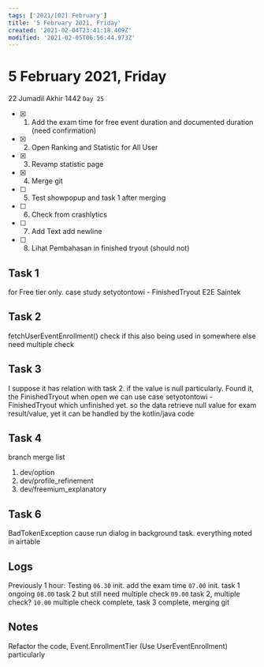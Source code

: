 ```yaml
---
tags: ['2021/[02] February']
title: '5 February 2021, Friday'
created: '2021-02-04T23:41:18.409Z'
modified: '2021-02-05T06:56:44.973Z'
---
```


# 5 February 2021, Friday
22 Jumadil Akhir 1442 `Day 25`

- [x] 1. Add the exam time for free event duration and documented duration (need confirmation)
- [x] 2. Open Ranking and Statistic for All User
- [x] 3. Revamp statistic page
- [x] 4. Merge git
- [ ] 5. Test showpopup and task 1 after merging
- [ ] 6. Check from crashlytics
- [ ] 7. Add Text add newline
- [ ] 8. Lihat Pembahasan in finished tryout (should not)

## Task 1
for Free tier only.
case study setyotontowi - FinishedTryout E2E Saintek

## Task 2
fetchUserEventEnrollment() check if this also being used in somewhere else
need multiple check

## Task 3
I suppose it has relation with task 2. if the value is null particularly.
Found it, the FinishedTryout when open
we can use case setyotontowi - FinishedTryout which unfinished yet. so the data retrieve null value for exam result/value, yet it can be handled by the kotlin/java code

## Task 4
branch merge list
1. dev/option
2. dev/profile_refinement
3. dev/freemium_explanatory

## Task 6
BadTokenException cause run dialog in background task. 
everything noted in airtable

## Logs
Previously 1 hour: Testing
`06.30` init. add the exam time
`07.00` init. task 1 ongoing
`08.00` task 2 but still need multiple check
`09.00` task 2, multiple check?
`10.00` multiple check complete, task 3 complete, merging git



## Notes
Refactor the code, Event.EnrollmentTier (Use UserEventEnrollment) particularly
